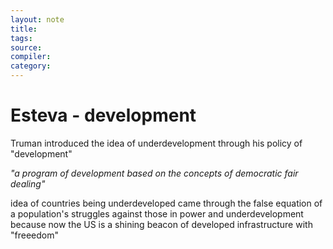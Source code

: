 ```yaml
---
layout: note
title:
tags: 
source:
compiler:
category:
---
```


# Esteva - development

Truman introduced the idea of underdevelopment through his policy of "development" 

*"a program of development based on the concepts of democratic fair dealing"*

idea of countries being underdeveloped came through the false equation of a population's struggles against those in power and underdevelopment because now the US is a shining beacon of developed infrastructure with "freeedom"

